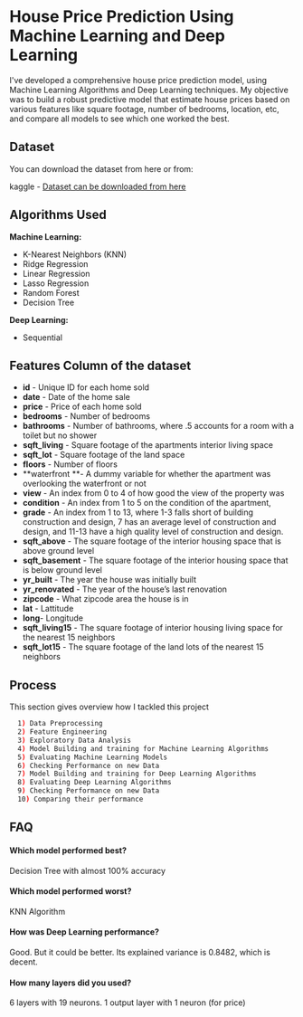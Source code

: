 
# House Price Prediction Using Machine Learning and Deep Learning

I've developed a comprehensive house price prediction model, using Machine Learning Algorithms and Deep Learning techniques. My objective was to build a robust predictive model that estimate house prices based on various features like square footage, number of bedrooms, location, etc, and compare all models to see which one worked the best.

## Dataset

You can download the dataset from here or from:

kaggle - [Dataset can be downloaded from here](https://www.kaggle.com/datasets/harlfoxem/housesalesprediction)


## Algorithms Used

**Machine Learning:** 
- K-Nearest Neighbors (KNN)
- Ridge Regression
- Linear Regression
- Lasso Regression
- Random Forest
- Decision Tree

**Deep Learning:** 
- Sequential


## Features Column of the dataset 

- **id** - Unique ID for each home sold
- **date** - Date of the home sale
- **price** - Price of each home sold
- **bedrooms** - Number of bedrooms
- **bathrooms** - Number of bathrooms, where .5 accounts for a room with a toilet but no shower
- **sqft_living** - Square footage of the apartments interior living space
- **sqft_lot** - Square footage of the land space
- **floors** - Number of floors
- **waterfront **- A dummy variable for whether the apartment was overlooking the waterfront or not
- **view** - An index from 0 to 4 of how good the view of the property was
- **condition** - An index from 1 to 5 on the condition of the apartment,
- **grade** - An index from 1 to 13, where 1-3 falls short of building construction and design, 7 has an average level of construction and design, and 11-13 have a high quality level of construction and design.
- **sqft_above** - The square footage of the interior housing space that is above ground level
- **sqft_basement** - The square footage of the interior housing space that is below ground level
- **yr_built** - The year the house was initially built
- **yr_renovated** - The year of the house’s last renovation
- **zipcode** - What zipcode area the house is in
- **lat** - Lattitude
- **long**- Longitude
- **sqft_living15** - The square footage of interior housing living space for the nearest 15 neighbors
- **sqft_lot15** - The square footage of the land lots of the nearest 15 neighbors


## Process

This section gives overview how I tackled this project

```bash
  1) Data Preprocessing
  2) Feature Engineering
  3) Exploratory Data Analysis
  4) Model Building and training for Machine Learning Algorithms
  5) Evaluating Machine Learning Models
  6) Checking Performance on new Data
  7) Model Building and training for Deep Learning Algorithms
  8) Evaluating Deep Learning Algorithms
  9) Checking Performance on new Data
  10) Comparing their performance
```
    
## FAQ

#### Which model performed best?

Decision Tree with almost 100% accuracy

#### Which model performed worst?

KNN Algorithm

#### How was Deep Learning performance?

Good. But it could be better. Its explained variance is 0.8482, which is decent.

#### How many layers did you used?

6 layers with 19 neurons.
1 output layer with 1 neuron (for price)

